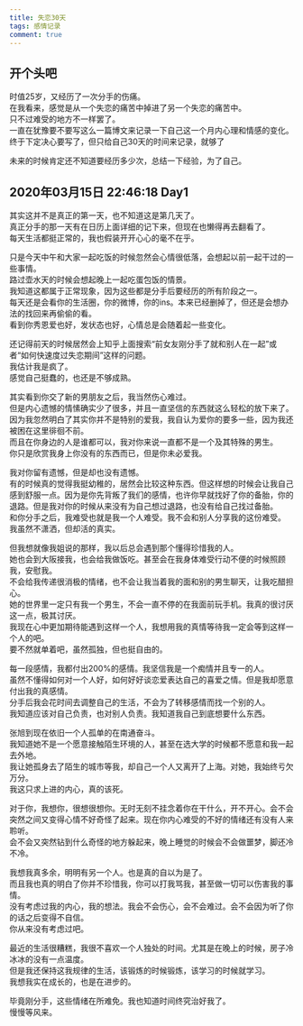 ```yaml
---
title: 失恋30天
tags: 感情记录
comment: true
---
```


## 开个头吧
时值25岁，又经历了一次分手的伤痛。  
在我看来，感觉是从一个失恋的痛苦中掉进了另一个失恋的痛苦中。  
只不过难受的地方不一样罢了。  
一直在犹豫要不要写这么一篇博文来记录一下自己这一个月内心理和情感的变化。  
终于下定决心要写了，但只给自己30天的时间来记录，就够了

未来的时候肯定还不知道要经历多少次，总结一下经验，为了自己。

## 2020年03月15日 22:46:18 Day1
其实这并不是真正的第一天，也不知道这是第几天了。  
真正分手的那一天有在日历上面详细的记下来，但现在也懒得再去翻看了。  
每天生活都挺正常的，我也假装开开心心的毫不在乎。  

只是今天中午和大家一起吃饭的时候忽然会心情很低落，会想起以前一起干过的一些事情。  
路过壶水天的时候会想起晚上一起吃蛋包饭的情景。  
我知道这都属于正常现象，因为这些都是分手后要经历的所有阶段之一。  
每天还是会看你的生活圈，你的微博，你的ins。本来已经删掉了，但还是会想办法的找回来再偷偷的看。  
看到你秀恩爱也好，发状态也好，心情总是会随着起一些变化。  

还记得前天的时候居然会上知乎上面搜索“前女友刚分手了就和别人在一起”或者“如何快速度过失恋期间”这样的问题。  
我估计我是疯了。  
感觉自己挺蠢的，也还是不够成熟。  

其实看到你交了新的男朋友之后，我当然伤心难过。  
但是内心遗憾的情愫确实少了很多，并且一直坚信的东西就这么轻松的放下来了。  
因为我忽然明白了其实你并不是特别的爱我，我自认为爱你的要多一些，因为我还被困在这里徘徊不前。  
而且在你身边的人是谁都可以，我对你来说一直都不是一个及其特殊的男生。  
你只是欣赏我身上你没有的东西而已，但是你未必爱我。 

我对你留有遗憾，但是却也没有遗憾。  
有的时候真的觉得我挺幼稚的，居然会比较这种东西。但这样想的时候会让我自己感到舒服一点。因为是你先背叛了我们的感情，也许你早就找好了你的备胎，你的退路。但是我对你的时候从来没有为自己想过退路，也没有给自己找过备胎。  
和你分手之后，我难受也就是我一个人难受。我不会和别人分享我的这份难受。  
我虽然不潇洒，但却活的真实。  

但我想就像我姐说的那样，我以后总会遇到那个懂得珍惜我的人。  
她也会到大阪接我，也会给我做饭吃。甚至会在我身体难受行动不便的时候照顾我，安慰我。  
不会给我传递很消极的情绪，也不会让我当着我的面和别的男生聊天，让我吃醋担心。  
她的世界里一定只有我一个男生，不会一直不停的在我面前玩手机。我真的很讨厌这一点，极其讨厌。  
我现在心中更加期待能遇到这样一个人，我想用我的真情等待我一定会等到这样一个人的吧。  
要不然就单着吧，虽然孤独，但也挺自由的。

每一段感情，我都付出200%的感情。我坚信我是一个痴情并且专一的人。  
虽然不懂得如何对一个人好，如何好好谈恋爱表达自己的喜爱之情。但是我却愿意付出我的真感情。  
分手后我会花时间去调整自己的生活，不会为了转移感情而找一个别的人。  
我知道应该对自己负责，也对别人负责。我知道我自己到底想要什么东西。

张旭到现在依旧一个人孤单的在南通奋斗。  
我知道她不是一个愿意接触陌生环境的人，甚至在选大学的时候都不愿意和我一起去外地。    
我让她孤身去了陌生的城市等我，却自己一个人又离开了上海。对她，我始终亏欠万分。  
我这只求上进的内心，真的该死。

对于你，我想你，很想很想你。无时无刻不挂念着你在干什么，开不开心。会不会突然之间又变得心情不好奇怪了起来。现在你内心难受的不好的情绪还有没有人来聆听。  
会不会又突然钻到什么奇怪的地方躲起来，晚上睡觉的时候会不会做噩梦，脚还冷不冷。 

我想我真多余，明明有另一个人。也是真的自以为是了。  
而且我也真的明白了你并不珍惜我，你可以打我骂我，甚至做一切可以伤害我的事情。  
没有考虑过我的内心，我的想法。我会不会伤心，会不会难过。会不会因为听了你的话之后变得不自信。  
你从来没有考虑过吧。

最近的生活很糟糕，我很不喜欢一个人独处的时间。尤其是在晚上的时候，房子冷冰冰的没有一点温度。  
但是我还保持这我规律的生活，该锻炼的时候锻炼，该学习的时候就学习。  
我想我实在成长的，也是在进步的。  

毕竟刚分手，这些情绪在所难免。我也知道时间终究治好我了。  
慢慢等风来。